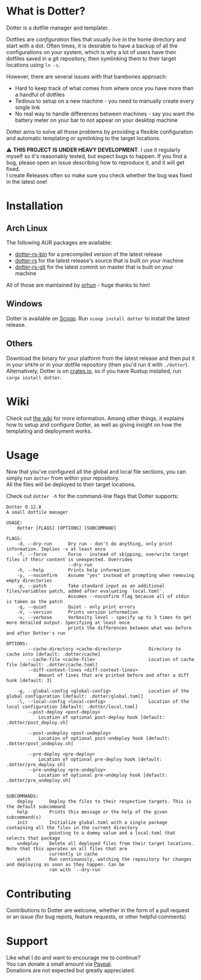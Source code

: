 # What is Dotter?
Dotter is a dotfile manager and templater.

Dotfiles are *configuration* files that usually live in the home directory and start with a dot.
Often times, it is desirable to have a backup of all the configurations on your system, which is why a lot of users have their dotfiles saved in a git repository, then symlinking them to their target locations using `ln -s`.

However, there are several issues with that barebones approach:
- Hard to keep track of what comes from where once you have more than a handful of dotfiles
- Tedious to setup on a new machine - you need to manually create every single link
- No real way to handle differences between machines - say you want the battery meter on your bar to not appear on your desktop machine

Dotter aims to solve all those problems by providing a flexible configuration and automatic templating or symlinking to the target locations.

⚠️ **THIS PROJECT IS UNDER HEAVY DEVELOPMENT**. I use it regularly myself so it's reasonably tested, but expect bugs to happen.
If you find a bug, please open an issue describing how to reproduce it, and it will get fixed.\
I create Releases often so make sure you check whether the bug was fixed in the latest one!

# Installation
## Arch Linux
The following AUR packages are available:
- [dotter-rs-bin](https://aur.archlinux.org/packages/dotter-rs-bin) for a precompiled version of the latest release
- [dotter-rs](https://aur.archlinux.org/packages/dotter-rs) for the latest release's source that is built on your machine
- [dotter-rs-git](https://aur.archlinux.org/packages/dotter-rs-git) for the latest commit on master that is built on your machine

All of those are maintained by [orhun](https://github.com/orhun/) - huge thanks to him!

## Windows
Dotter is available on [Scoop](https://scoop.sh). Run `scoop install dotter` to install the latest release.

## Others

Download the binary for your platform from the latest release and then put it in your `$PATH` or in your dotfile repository (then you'd run it with `./dotter`).
Alternatively, Dotter is on [crates.io](https://crates.io/crates/dotter), so if you have Rustup installed, run `cargo install dotter`.

# Wiki
Check out [the wiki](https://github.com/SuperCuber/dotter/wiki) for more information.
Among other things, it explains how to setup and configure Dotter, as well as giving insight on how the templating and deployment works.

# Usage
Now that you've configured all the global and local file sections, you can simply run `dotter` from within your repository.\
All the files will be deployed to their target locations.

Check out `dotter -h` for the command-line flags that Dotter supports:

```
Dotter 0.12.8
A small dotfile manager

USAGE:
    dotter [FLAGS] [OPTIONS] [SUBCOMMAND]

FLAGS:
    -d, --dry-run      Dry run - don't do anything, only print information. Implies -v at least once
    -f, --force        Force - instead of skipping, overwrite target files if their content is unexpected. Overrides
                       --dry-run
    -h, --help         Prints help information
    -y, --noconfirm    Assume "yes" instead of prompting when removing empty directories
    -p, --patch        Take standard input as an additional files/variables patch, added after evaluating `local.toml`.
                       Assumes --noconfirm flag because all of stdin is taken as the patch
    -q, --quiet        Quiet - only print errors
    -V, --version      Prints version information
    -v, --verbose      Verbosity level - specify up to 3 times to get more detailed output. Specifying at least once
                       prints the differences between what was before and after Dotter's run

OPTIONS:
        --cache-directory <cache-directory>          Directory to cache into [default: .dotter/cache]
        --cache-file <cache-file>                    Location of cache file [default: .dotter/cache.toml]
        --diff-context-lines <diff-context-lines>
            Amount of lines that are printed before and after a diff hunk [default: 3]

    -g, --global-config <global-config>              Location of the global configuration [default: .dotter/global.toml]
    -l, --local-config <local-config>                Location of the local configuration [default: .dotter/local.toml]
        --post-deploy <post-deploy>
            Location of optional post-deploy hook [default: .dotter/post_deploy.sh]

        --post-undeploy <post-undeploy>
            Location of optional post-undeploy hook [default: .dotter/post_undeploy.sh]

        --pre-deploy <pre-deploy>
            Location of optional pre-deploy hook [default: .dotter/pre_deploy.sh]
        --pre-undeploy <pre-undeploy>
            Location of optional pre-undeploy hook [default: .dotter/pre_undeploy.sh]


SUBCOMMANDS:
    deploy      Deploy the files to their respective targets. This is the default subcommand
    help        Prints this message or the help of the given subcommand(s)
    init        Initialize global.toml with a single package containing all the files in the current directory
                pointing to a dummy value and a local.toml that selects that package
    undeploy    Delete all deployed files from their target locations. Note that this operates on all files that are
                currently in cache
    watch       Run continuously, watching the repository for changes and deploying as soon as they happen. Can be
                ran with `--dry-run`
```

# Contributing
Contributions to Dotter are welcome, whether in the form of a pull request or an issue (for bug repots, feature requests, or other helpful comments)

# Support
Like what I do and want to encourage me to continue?\
You can donate a small amount via [Paypal](https://www.paypal.com/cgi-bin/webscr?cmd=_s-xclick&hosted_button_id=329HKDXK9UB84).\
Donations are not expected but greatly appreciated.
